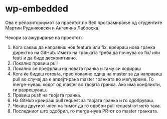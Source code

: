 # wp-embedded
Ова е репозиториумот за проектот по Веб програмирање од студентите Мартин Рудниковски и Ангелина Лаброска. 

Чекори за ажурирање на проектот:

  1. Кога сакаш да направиш нов feature или fix, креираш нова гранка директно на GitHub. Името на гранката треба да почнува со fix/ или feat/ и да биде дескриптивно.
  2. Локално правиш pull
  3. Локално се префрлаш на новата гранка и таму си кодираш
  4. Кога ќе бидеш готов/а, прво локално одиш на master за да направиш pull во случај да е апдејтирана master гранката во меѓувреме. 
     Го merge-нуваш кодот од master во твојата гранка. Ако има конфликти, ги разрешуваш. 
  5. Правиш push на твојата гранка.
  6. На GitHub креираш pull request за твојата гранка и го одобруваш.
  7. Чекаш другиот член на тимот да го одобри pull request-от исто така.
  8. Последниот што одобрил, го merge-нува PR-от со master гранката.

